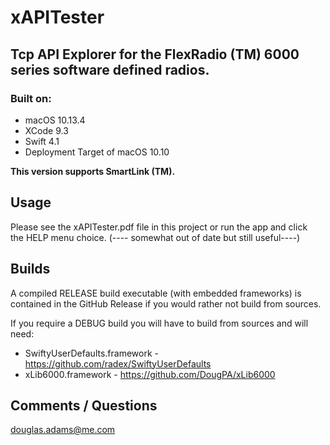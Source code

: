 # xAPITester
## Tcp API Explorer for the FlexRadio (TM) 6000 series software defined radios.

### Built on:
*  macOS 10.13.4
*  XCode 9.3
* Swift 4.1
* Deployment Target of macOS 10.10


**This version supports SmartLink (TM).**


## Usage

Please see the xAPITester.pdf file in this project or run the app and click  
the HELP menu choice. (---- somewhat out of date but still useful----)  


## Builds

A compiled RELEASE build executable (with  embedded frameworks) is  
contained in the GitHub Release if you would rather not build from sources.  


If you require a DEBUG build you will have to build from sources and will need:  

* SwiftyUserDefaults.framework - https://github.com/radex/SwiftyUserDefaults  
* xLib6000.framework - https://github.com/DougPA/xLib6000  


## Comments / Questions

douglas.adams@me.com


